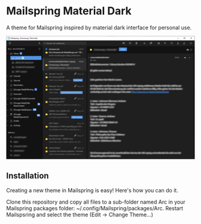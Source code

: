 # Mailspring Material Dark

A theme for Mailspring inspired by material dark interface for personal use.

<img src="https://raw.githubusercontent.com/Oronhyatekha/Mailspring-Material-Dark/master/screenshot/preview.png" />

## Installation

Creating a new theme in Mailspring is easy! Here's how you can do it.

Clone this repository and copy all files to a sub-folder named Arc in your Mailspring packages folder: ~/.config/Mailspring/packages/Arc. Restart Mailspsring and select the theme (Edit -> Change Theme...)